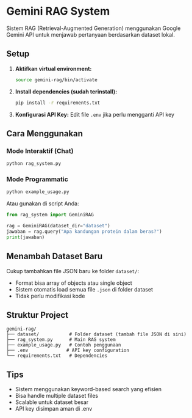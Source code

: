 # Gemini RAG System

Sistem RAG (Retrieval-Augmented Generation) menggunakan Google Gemini API untuk menjawab pertanyaan berdasarkan dataset lokal.

## Setup

1. **Aktifkan virtual environment:**
   ```bash
   source gemini-rag/bin/activate
   ```

2. **Install dependencies (sudah terinstall):**
   ```bash
   pip install -r requirements.txt
   ```

3. **Konfigurasi API Key:**
   Edit file `.env` jika perlu mengganti API key

## Cara Menggunakan

### Mode Interaktif (Chat)
```bash
python rag_system.py
```

### Mode Programmatic
```bash
python example_usage.py
```

Atau gunakan di script Anda:
```python
from rag_system import GeminiRAG

rag = GeminiRAG(dataset_dir="dataset")
jawaban = rag.query("Apa kandungan protein dalam beras?")
print(jawaban)
```

## Menambah Dataset Baru

Cukup tambahkan file JSON baru ke folder `dataset/`:
- Format bisa array of objects atau single object
- Sistem otomatis load semua file `.json` di folder dataset
- Tidak perlu modifikasi kode

## Struktur Project

```
gemini-rag/
├── dataset/           # Folder dataset (tambah file JSON di sini)
├── rag_system.py      # Main RAG system
├── example_usage.py   # Contoh penggunaan
├── .env              # API key configuration
└── requirements.txt   # Dependencies
```

## Tips

- Sistem menggunakan keyword-based search yang efisien
- Bisa handle multiple dataset files
- Scalable untuk dataset besar
- API key disimpan aman di .env
